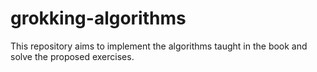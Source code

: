 # grokking-algorithms
This repository aims to implement the algorithms taught in the book and solve the proposed exercises.
